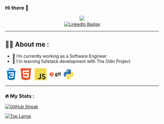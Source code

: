 ### Hi there 👋

<div id="header" align="center">
  <img src="https://minotar.net/armor/bust/mhf_steve/500.png" width="100"/>
  <div id="badges">
  <a href="[your-linkedin-URL](https://www.linkedin.com/in/th%C3%A9otime-lavisse-b69775193/)">
    <img src="https://img.shields.io/badge/LinkedIn-blue?style=for-the-badge&logo=linkedin&logoColor=white" alt="LinkedIn Badge"/>
  </a>
</div>
</div>

---

## 👨‍🦱 About me : 
- 🔭 I’m currently working as a Software Engineer
- 🌱 I'm learning fullstack development with The Odin Project

<div>
  <img src="https://github.com/devicons/devicon/blob/master/icons/css3/css3-plain-wordmark.svg"  title="CSS3" alt="CSS" width="40" height="40"/>&nbsp;
  <img src="https://github.com/devicons/devicon/blob/master/icons/html5/html5-original.svg" title="HTML5" alt="HTML" width="40" height="40"/>&nbsp;
  <img src="https://github.com/devicons/devicon/blob/master/icons/javascript/javascript-original.svg" title="JavaScript" alt="JavaScript" width="40" height="40"/>&nbsp;
  <img src="https://github.com/devicons/devicon/blob/master/icons/git/git-original-wordmark.svg" title="Git" **alt="Git" width="40" height="40"/>
    <img src="https://github.com/devicons/devicon/blob/master/icons/python/python-original.svg" title="Python" **alt="Python" width="40" height="40"/>
</div>

---

### :fire: My Stats :

[![GitHub Streak](https://github-readme-streak-stats.herokuapp.com?user=TheotimeL&theme=dark)](https://git.io/streak-stats)

[![Top Langs](https://github-readme-stats.vercel.app/api/top-langs/?username=TheotimeL&layout=compact&theme=vision-friendly-dark)](https://github.com/anuraghazra/github-readme-stats)
